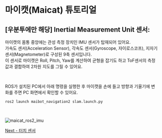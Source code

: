 # 마이캣(Maicat) 튜토리얼
## [우분투에만 해당] Inertial Measurement Unit 센서:

마이캣의 몸통 중앙에는 관성 측정 장치인 IMU 센서가 탑재되어 있어요.<br/>
가속도 센서(Acceleration Sensor), 각속도 센서(Gyroscope, 자이로스코프), 지자기 센서(Magnetometer)로 구성된 9축 센서입니다.<br/>
이 센서로 마이캣은 Roll, Pitch, Yaw를 계산하여 균형을 잡기도 하고 ToF센서의 측정값과 결합하여 2차원 지도를 그릴 수 있어요.

&nbsp;

ROS가 설치된 PC에서 아래 명령을 실행한 후 마이캣을 손에 들고 방향과 기울기에 변화를 주면 PC 화면에서 확인할 수 있어요.

```python
ros2 launch maibot_navigation2 slam.launch.py
```

&nbsp;

![maicat_ros2_imu](https://github.com/user-attachments/assets/a4ab2090-8313-4192-bf75-c81e0429492b)


[Next - 터치 센서](../07_maicat_touch_sensor/README.md)

